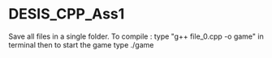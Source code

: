 # DESIS_CPP_Ass1

Save all files in a single folder.
To compile : type  "g++ file_0.cpp -o game" in terminal
then to start the game type ./game

     
